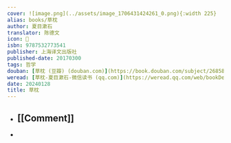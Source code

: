 ```yaml
---
cover: ![image.png](../assets/image_1706431424261_0.png){:width 225}
alias: books/草枕
author: 夏目漱石
translator: 陈德文
icon: 📖
isbn: 9787532773541
publisher: 上海译文出版社
published-date: 20170300
tags: 哲学
douban: [草枕 (豆瓣) (douban.com)](https://book.douban.com/subject/26858848/)
weread: [草枕-夏目漱石-微信读书 (qq.com)](https://weread.qq.com/web/bookDetail/856324807171a05f856527d)
date: 20240128
title: 草枕
---
```

- ## [[Comment]]
-